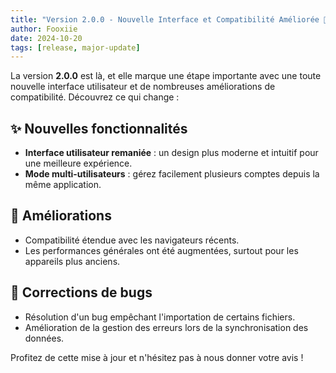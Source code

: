 ```yaml
---
title: "Version 2.0.0 - Nouvelle Interface et Compatibilité Améliorée 🌟"
author: Fooxiie
date: 2024-10-20
tags: [release, major-update]
---
```


La version **2.0.0** est là, et elle marque une étape importante avec une toute nouvelle interface utilisateur et de nombreuses améliorations de compatibilité. Découvrez ce qui change :

## ✨ Nouvelles fonctionnalités
- **Interface utilisateur remaniée** : un design plus moderne et intuitif pour une meilleure expérience.
- **Mode multi-utilisateurs** : gérez facilement plusieurs comptes depuis la même application.

## 💪 Améliorations
- Compatibilité étendue avec les navigateurs récents.
- Les performances générales ont été augmentées, surtout pour les appareils plus anciens.

## 🐛 Corrections de bugs
- Résolution d'un bug empêchant l'importation de certains fichiers.
- Amélioration de la gestion des erreurs lors de la synchronisation des données.

Profitez de cette mise à jour et n'hésitez pas à nous donner votre avis !
